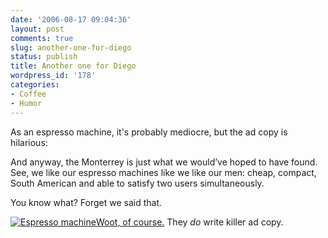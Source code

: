 ```yaml
---
date: '2006-08-17 09:04:36'
layout: post
comments: true
slug: another-one-for-diego
status: publish
title: Another one for Diego
wordpress_id: '178'
categories:
- Coffee
- Humor
---
```


As an espresso machine, it's probably mediocre, but the ad copy is hilarious:



> 
And anyway, the Monterrey is just what we would’ve hoped to have found. See, we like our espresso machines like we like our men: cheap, compact, South American and able to satisfy two users simultaneously.

You know what? Forget we said that. 




[![Espresso machine](http://www.woot.com/Images/Sale/Monterrey_Espresso_and_Cappuccino_Makerd4c40e1a-4b5c-41dc-a83f-4ff2e8485208-thumbnail.jpg)Woot, of course.](http://www.woot.com/Blog/BlogEntry.aspx?BlogEntryId=1359) They _do_ write killer ad copy.
